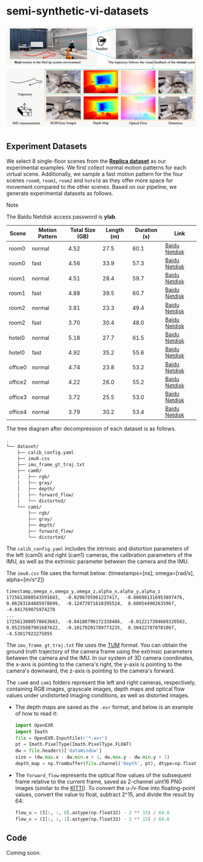 # semi-synthetic-vi-datasets

![](./assets/overview.png)

## Experiment Datasets

We select 8 single-floor scenes from the [**Replica dataset**](https://github.com/facebookresearch/Replica-Dataset) as our experimental examples. We first collect normal motion patterns for each virtual scene. Additionally, we sample a fast motion pattern for the four scenes `room0`, `room1`, `room2` and `hotel0` as they offer more space for movement compared to the other scenes. Based on our pipeline, we generate experimental datasets as follows.
> [!Note]
> The Baidu Netdisk access password is **ylab**.

| Scene   | Motion Pattern | Total Size (GB) | Length (m) | Duration (s) | Link                                                             |
|---------|----------------|------------|------------|--------------|------------------------------------------------------------------|
| room0   | normal         | 4.52       | 27.5       | 60.1         | [Baidu Netdisk](https://pan.baidu.com/s/1rI9pEnRSdmHpIcSjs5kebA) |
| room0   | fast           | 4.56       | 33.9       | 57.3         | [Baidu Netdisk](https://pan.baidu.com/s/12gCs-d5kNiJbNBPxQZwFjg) |
| room1   | normal         | 4.51       | 28.4       | 59.7         | [Baidu Netdisk](https://pan.baidu.com/s/17wb-sku2SYUNtVAz_eF1KQ) |
| room1   | fast           | 4.88       | 39.5       | 60.7         | [Baidu Netdisk](https://pan.baidu.com/s/1Chg7oRgdsup6Ayc5UQTYYQ) |
| room2   | normal         | 3.81       | 23.3       | 49.4         | [Baidu Netdisk](https://pan.baidu.com/s/1dNr7aObjgIWTmLKatQR7PQ) |
| room2   | fast           | 3.70       | 30.4       | 48.0         | [Baidu Netdisk](https://pan.baidu.com/s/1yNir5tZ_cyTc5Z407EqNyg) |
| hotel0  | normal         | 5.18       | 27.7       | 61.5         | [Baidu Netdisk](https://pan.baidu.com/s/1FCItoSrWoPvwQAw6-ysNIw) |
| hotel0  | fast           | 4.92       | 35.2       | 55.6         | [Baidu Netdisk](https://pan.baidu.com/s/1Qjfe1HMCtIExqh-tj7zAoA) |
| office0 | normal         | 4.74       | 23.8       | 53.2         | [Baidu Netdisk](https://pan.baidu.com/s/1GA7to6wBddhZASCoU6TFwQ) |
| office2 | normal         | 4.22       | 26.0       | 55.2         | [Baidu Netdisk](https://pan.baidu.com/s/1kAfE4SzegXUBf0H9VBZH-A) |
| office3 | normal         | 3.72       | 25.5       | 53.0         | [Baidu Netdisk](https://pan.baidu.com/s/1Ch3FRlDr7sGIsy9x01eaCg) |
| office4 | normal         | 3.79       | 30.2       | 53.4         | [Baidu Netdisk](https://pan.baidu.com/s/1kjQXSgJgThvjchDpplkhKQ) |



The tree diagram after decompression of each dataset is as follows.
```
.
└── dataset/
    ├── calib_config.yaml
    ├── imu0.csv
    ├── imu_frame_gt_traj.txt
    ├── cam0/
    │   ├── rgb/
    │   ├── gray/
    │   ├── depth/  
    │   ├── forward_flow/
    │   └── distorted/
    └── cam1/
        ├── rgb/
        ├── gray/
        ├── depth/  
        ├── forward_flow/
        └── distorted/
```

The `calib_config.yaml` includes the intrinsic and distortion parameters of the left (cam0) and right (cam1) cameras, the calibration parameters of the IMU, as well as the extrinsic parameter between the camera and the IMU.

The `imu0.csv` file uses the format below: (timestamps=[ns], omega=[rad/s], alpha=[m/s^2])
```
timestamp,omega_x,omega_y,omega_z,alpha_x,alpha_y,alpha_z
1725613080543591683,  -0.0296705961227417,  -0.006981316953897476,  0.06283184885978699,  -0.12477071618395524,  8.680544902635967,  -4.841769075974278
...
1725613080578663683,  -0.04188790172338486,  -0.012217304669320583,  0.05235987901687622,  -0.10179201789773235,  8.504227870781067,  -4.53017923275055
```

The `imu_frame_gt_traj.txt` file uses the [TUM](https://cvg.cit.tum.de/data/datasets/rgbd-dataset/file_formats) format. You can obtain the ground truth trajectory of the camera frame using the extrinsic parameters between the camera and the IMU. In our system of 3D camera coordinates, the x-axis is pointing to the camera's right, the y-axis is pointing to the camera's downward, the z-axis is pointing to the camera's forward.

The `cam0` and `cam1` folders represent the left and right cameras, respectively, containing RGB images, grayscale images, depth maps and optical flow values under undistorted imaging conditions, as well as distorted images. 

- The depth maps are saved as the `.exr` format, and below is an example of how to read it:

    ```python
    import OpenEXR
    import Imath
    file = OpenEXR.InputFile(r'*.exr') 
    pt = Imath.PixelType(Imath.PixelType.FLOAT)
    dw = file.header()['dataWindow']
    size = (dw.max.x - dw.min.x + 1, dw.max.y - dw.min.y + 1)
    depth_map = np.frombuffer(file.channel('Depth', pt), dtype=np.float32).reshape(size[1], size[0])
    ```

- The `forward_flow` represents the optical flow values of the subsequent frame relative to the current frame, saved as 2-channel uint16 PNG images (similar to the [KITTI](https://www.cvlibs.net/datasets/kitti/eval_stereo_flow.php?benchmark=flow)). To convert the u-/v-flow into floating-point values, convert the value to float, subtract 2^15, and divide the result by 64:

    ```python
    flow_u = (I[:, :, 0].astype(np.float32) - 2 ** 15) / 64.0
    flow_v = (I[:, :, 1].astype(np.float32) - 2 ** 15) / 64.0
    ```

## Code
Coming soon.